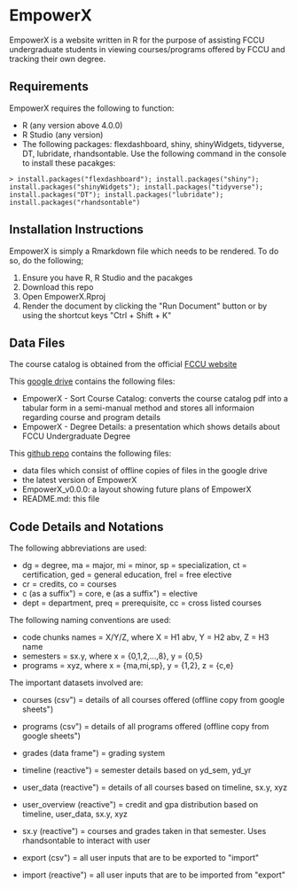 <H1>EmpowerX</H1>

EmpowerX is a website written in R for the purpose of assisting FCCU undergraduate students in viewing courses/programs offered by FCCU and tracking their own degree.

<H2> Requirements </H2>

EmpowerX requires the following to function:
- R (any version above 4.0.0)
- R Studio (any version)
- The following packages: flexdashboard, shiny, shinyWidgets, tidyverse, DT, lubridate, rhandsontable. Use the following command in the console to install these pacakges:

```console
> install.packages("flexdashboard"); install.packages("shiny"); install.packages("shinyWidgets"); install.packages("tidyverse"); install.packages("DT"); install.packages("lubridate"); install.packages("rhandsontable")
```
<H2> Installation Instructions </H2>

EmpowerX is simply a Rmarkdown file which needs to be rendered. To do so, do the following;
1. Ensure you have R, R Studio and the pacakges
2. Download this repo
3. Open EmpowerX.Rproj
4. Render the document by clicking the "Run Document" button or by using the shortcut keys "Ctrl + Shift + K"

<H2> Data Files </H2>

The course catalog is obtained from the official [FCCU website]([url](https://www.fccollege.edu.pk/academic-catalogs-and-handbooks/))

This [google drive]([url](https://drive.google.com/drive/folders/1BMhFFwi2kjcJrrBReenE3ZXKXEoKlxrV?usp=sharing)) contains the following files:
- EmpowerX - Sort Course Catalog: converts the course catalog pdf into a tabular form in a semi-manual method and stores all informaion regarding course and program details
- EmpowerX - Degree Details: a presentation which shows details about FCCU Undergraduate Degree

This [github repo]([url](https://github.com/rafaefarrukh/EmpowerX)) contains the following files: 
- data files which consist of offline copies of files in the google drive
- the latest version of EmpowerX
- EmpowerX_v0.0.0: a layout showing future plans of EmpowerX
- README.md: this file

<H2> Code Details and Notations </H2>

The following abbreviations are used: 
- dg = degree, ma = major, mi = minor, sp = specialization, ct = certification, ged = general education, frel = free elective
- cr = credits, co = courses
- c (as a suffix")  = core, e (as a suffix") = elective
- dept = department, preq = prerequisite, cc = cross listed courses

The following naming conventions are used:
- code chunks names = X/Y/Z, where X = H1 abv, Y = H2 abv, Z = H3 name
- semesters = sx.y, where x = {0,1,2,...,8}, y = {0,5}
- programs = xyz, where x = {ma,mi,sp}, y = {1,2}, z = {c,e}

The important datasets involved are:

- courses (csv") = details of all courses offered (offline copy from google sheets")
- programs (csv") = details of all programs offered (offline copy from google sheets")
- grades (data frame") = grading system

- timeline (reactive") =  semester details based on yd_sem, yd_yr
- user_data (reactive") = details of all courses based on timeline, sx.y, xyz
- user_overview (reactive") = credit and gpa distribution based on timeline, user_data, sx.y, xyz

- sx.y (reactive") = courses and grades taken in that semester. Uses rhandsontable to interact with user

- export (csv") = all user inputs that are to be exported to "import"
- import (reactive") = all user inputs that are to be imported from "export"

